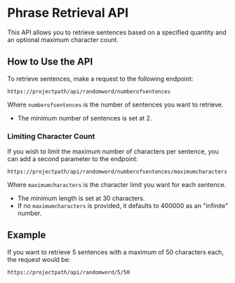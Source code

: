 # Phrase Retrieval API

This API allows you to retrieve sentences based on a specified quantity and an optional maximum character count.

## How to Use the API

To retrieve sentences, make a request to the following endpoint:

    https://projectpath/api/randomword/numberofsentences


Where `numberofsentences` is the number of sentences you want to retrieve.

- The minimum number of sentences is set at 2.

### Limiting Character Count

If you wish to limit the maximum number of characters per sentence, you can add a second parameter to the endpoint:

    https://projectpath/api/randomword/numberofsentences/maximumcharacters


Where `maximumcharacters` is the character limit you want for each sentence.

- The minimum length is set at 30 characters.
- If no `maximumcharacters` is provided, it defaults to 400000 as an "infinite" number.

## Example

If you want to retrieve 5 sentences with a maximum of 50 characters each, the request would be:

    https://projectpath/api/randomword/5/50